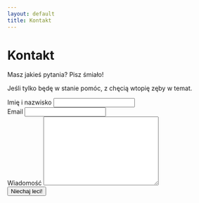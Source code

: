 ```yaml
---
layout: default
title: Kontakt
---
```


<div id="contact">
  <h1 class="pageTitle">Kontakt</h1>
  <div class="contactContent">
    <p class="intro">Masz jakieś pytania? Pisz śmiało!</p>
    <p>Jeśli tylko będę w stanie pomóc, z chęcią wtopię zęby w temat.</p>
  </div>
  <form action="http://formspree.io/your@mail.com" method="POST">
    <label for="name">Imię i nazwisko</label>
    <input type="text" id="name" name="name" class="full-width"><br>
    <label for="email">Email</label>
    <input type="email" id="email" name="_replyto" class="full-width"><br>
    <label for="message">Wiadomość</label>
    <textarea name="message" id="message" cols="30" rows="10" class="full-width"></textarea><br>
    <input type="submit" value="Niechaj leci!" class="button">
  </form>
</div>
